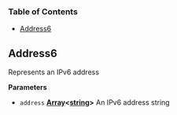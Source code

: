 <!-- Generated by documentation.js. Update this documentation by updating the source code. -->

### Table of Contents

-   [Address6](#address6)

## Address6

Represents an IPv6 address

**Parameters**

-   `address` **[Array](https://developer.mozilla.org/en-US/docs/Web/JavaScript/Reference/Global_Objects/Array)&lt;[string](https://developer.mozilla.org/en-US/docs/Web/JavaScript/Reference/Global_Objects/String)>** An IPv6 address string
